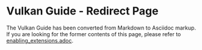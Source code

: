 # Vulkan Guide - Redirect Page

The Vulkan  Guide has been converted from Markdown to Asciidoc markup. If you are looking for the former contents of this page, please refer to [enabling_extensions.adoc](./enabling_extensions.adoc).
